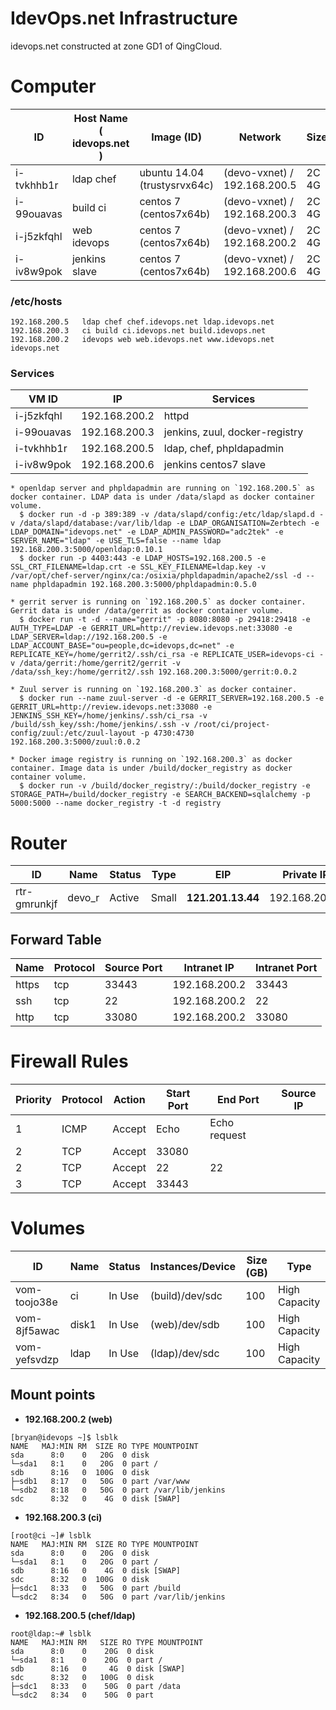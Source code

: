 # IdevOps.net Infrastructure
idevops.net constructed at zone GD1 of QingCloud.

# Computer

|ID        | Host Name ( idevops.net )| Image (ID)                       | Network                                | Size   |
|----------|--------------------------|----------------------------------|----------------------------------------|-------|
|i-tvkhhb1r| ldap chef| ubuntu 14.04 (trustysrvx64c)| (devo-vxnet) / 192.168.200.5| 2C 4G|
|i-99ouavas| build ci| centos 7 (centos7x64b)| (devo-vxnet) / 192.168.200.3| 2C 4G|
|i-j5zkfqhl| web idevops| centos 7 (centos7x64b)| (devo-vxnet) / 192.168.200.2| 2C 4G|
|i-iv8w9pok| jenkins slave | centos 7 (centos7x64b)| (devo-vxnet) / 192.168.200.6| 2C 4G|

### /etc/hosts

```
192.168.200.5   ldap chef chef.idevops.net ldap.idevops.net
192.168.200.3   ci build ci.idevops.net build.idevops.net
192.168.200.2   idevops web web.idevops.net www.idevops.net idevops.net
```
### Services

VM ID     | IP          | Services
----------|-------------|-----------
i-j5zkfqhl|192.168.200.2| httpd
i-99ouavas|192.168.200.3| jenkins, zuul, docker-registry
i-tvkhhb1r|192.168.200.5| ldap, chef, phpldapadmin
i-iv8w9pok|192.168.200.6| jenkins centos7 slave

```
* openldap server and phpldapadmin are running on `192.168.200.5` as docker container. LDAP data is under /data/slapd as docker container volume.
  $ docker run -d -p 389:389 -v /data/slapd/config:/etc/ldap/slapd.d -v /data/slapd/database:/var/lib/ldap -e LDAP_ORGANISATION=Zerbtech -e LDAP_DOMAIN="idevops.net" -e LDAP_ADMIN_PASSWORD="adc2tek" -e SERVER_NAME="ldap" -e USE_TLS=false --name ldap 192.168.200.3:5000/openldap:0.10.1
  $ docker run -p 4403:443 -e LDAP_HOSTS=192.168.200.5 -e SSL_CRT_FILENAME=ldap.crt -e SSL_KEY_FILENAME=ldap.key -v /var/opt/chef-server/nginx/ca:/osixia/phpldapadmin/apache2/ssl -d --name phpldapadmin 192.168.200.3:5000/phpldapadmin:0.5.0

* gerrit server is running on `192.168.200.5` as docker container. Gerrit data is under /data/gerrit as docker container volume.
  $ docker run -t -d --name="gerrit" -p 8080:8080 -p 29418:29418 -e AUTH_TYPE=LDAP -e GERRIT_URL=http://review.idevops.net:33080 -e LDAP_SERVER=ldap://192.168.200.5 -e LDAP_ACCOUNT_BASE="ou=people,dc=idevops,dc=net" -e REPLICATE_KEY=/home/gerrit2/.ssh/ci_rsa -e REPLICATE_USER=idevops-ci -v /data/gerrit:/home/gerrit2/gerrit -v /data/ssh_key:/home/gerrit2/.ssh 192.168.200.3:5000/gerrit:0.0.2

* Zuul server is running on `192.168.200.3` as docker container.
  $ docker run --name zuul-server -d -e GERRIT_SERVER=192.168.200.5 -e GERRIT_URL=http://review.idevops.net:33080 -e JENKINS_SSH_KEY=/home/jenkins/.ssh/ci_rsa -v /build/ssh_key/ssh:/home/jenkins/.ssh -v /root/ci/project-config/zuul:/etc/zuul-layout -p 4730:4730 192.168.200.3:5000/zuul:0.0.2

* Docker image registry is running on `192.168.200.3` as docker container. Image data is under /build/docker_registry as docker container volume.
  $ docker run -v /build/docker_registry/:/build/docker_registry -e STORAGE_PATH=/build/docker_registry -e SEARCH_BACKEND=sqlalchemy -p 5000:5000 --name docker_registry -t -d registry
```

# Router
ID          |	Name  |	Status  |Type  |	EIP            |Private IP
------------|-------|---------|------|-----------------|---------------
rtr-gmrunkjf|	devo_r|	  Active|	Small|**121.201.13.44**|192.168.200.1

## Forward Table

Name|	Protocol|	Source Port|	Intranet IP|	Intranet Port
----|---------|------------|-------------|---------------
https|	tcp|	33443|	192.168.200.2|	33443
ssh|	tcp|	22|	192.168.200.2|	22
http|	tcp|	33080|	192.168.200.2|	33080

# Firewall Rules
Priority|	Protocol|	Action|	Start Port|	End Port|	Source IP
--------|---------|-------|-----------|---------|----------
1|	ICMP|Accept|	Echo|	Echo request|
2|	TCP	|Accept|	33080||
2|	TCP	|Accept|	22|	22|
3|	TCP	|Accept|	33443||

# Volumes
ID          |	Name |	Status  | Instances/Device|	Size (GB)|	Type
------------|------|----------|-----------------|----------|-------
vom-toojo38e|	ci|	  In Use|	(build)/dev/sdc |100|	High Capacity
vom-8jf5awac|	disk1|	  In Use|	(web)/dev/sdb | 100|	High Capacity
vom-yefsvdzp|ldap|  In Use| (ldap)/dev/sdc | 100|	High Capacity

## Mount points

* **192.168.200.2 (web)**
```
[bryan@idevops ~]$ lsblk
NAME   MAJ:MIN RM  SIZE RO TYPE MOUNTPOINT
sda      8:0    0   20G  0 disk
└─sda1   8:1    0   20G  0 part /
sdb      8:16   0  100G  0 disk
├─sdb1   8:17   0   50G  0 part /var/www
└─sdb2   8:18   0   50G  0 part /var/lib/jenkins
sdc      8:32   0    4G  0 disk [SWAP]
```

* **192.168.200.3 (ci)**
```
[root@ci ~]# lsblk
NAME   MAJ:MIN RM  SIZE RO TYPE MOUNTPOINT
sda      8:0    0   20G  0 disk
└─sda1   8:1    0   20G  0 part /
sdb      8:16   0    4G  0 disk [SWAP]
sdc      8:32   0  100G  0 disk
├─sdc1   8:33   0   50G  0 part /build
└─sdc2   8:34   0   50G  0 part /var/lib/jenkins
```

* **192.168.200.5 (chef/ldap)**
```
root@ldap:~# lsblk
NAME   MAJ:MIN RM   SIZE RO TYPE MOUNTPOINT
sda      8:0    0    20G  0 disk
└─sda1   8:1    0    20G  0 part /
sdb      8:16   0     4G  0 disk [SWAP]
sdc      8:32   0   100G  0 disk
├─sdc1   8:33   0    50G  0 part /data
└─sdc2   8:34   0    50G  0 part
```

